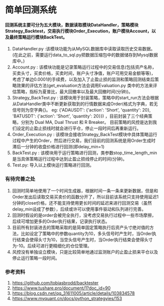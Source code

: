 # 简单回测系统

#### 回测系统主要可分为五大模块，数据读取模块DataHandler，策略模块Strategy_Backtest，交易执行模块Order_Execution，账户模块Account，以及最终策略运行模块BackTest。

1. DataHandler.py :该模块功能为从MySQL数据库中读取读取历史交易数据。(在此之前，需要运行data_to_sql.py把数据压缩包中的数据储存到Mysql数据库中。)
2. Account.py : 该模块功能是记录策略运行过程中的交易信息(包括资产名称，买卖头寸，买卖价格，买卖时间，账户头寸净值，账户可用交易金额等等)，考虑了单边0.0001的手续费，以及加入了止盈止损的监测和策略回测结束后策略效果的评估方法(get_evaluation方法会调用Evaluation.py 类中的方法来评估策略，指标为夏普比，最大回撤率以及最大回撤时间(分钟))。
3. Strategy_BackTest.py : 该模块用于封装策略，策略中的start_run方法会根据从DataHandler类中不断更新获取到的行情数据来成Order(格式为字典，若无信号则为空字典{}。 eg: {'ADAUSDT': {'action': 'Short', 'quantity': 20}, 'BATUSDT': {'action': 'Short', 'quantity': 20}}) ，目前封装了三个经典策略，分别为 Dual MA, Dual Thrust 和 R Breaker。
目前策略的风控是达到我们设定的止盈止损线时就会进行平仓，停止一段时间后再重新运行。
4. Order_Execution.py : 该模块会接收Strategy_BackTest模块中具体策略运行过程中产生的Order，然后进行交易，我们目前的回测系统是用Order生成时滞后一分钟的收盘价格进行回测(即delay_min=1)
5. BackTest.py : 该模块用于运行策略进行回测，类参数stop_time_length_min是当具体策略运行过程中达到止盈止损线停止的时间(分钟)。
6. Test.py: 导入以上模块运行策略进行回测。

### 有待完善之处
1. 回测时简单地使用了一个时间生成器，根据时间一条一条来更新数据，但是和Order发出后读取交易买卖价的函数分开了，所以目前该系统只支持使用延迟1分钟的close价格，还不能支持使用更长时间的延迟来进行回测交易（虽然delay_min设成了参数），后续或许可以使用事件驱动和队列进行完善。
2. 回测时假设的是order会被完全执行，没考虑交易执行过程中一些市场摩擦，后续可增加更多的Order执行结果，记录执行状态。
3. 目前所有封装进去的策略采取的是简单固定策略执行后资产头寸绝对值的方法，比如设定了策略中的参数quantity为10，多头信号时产生时，当Order执行结束会使得头寸为10，当空头信号产生时，当Order执行结束会使得头寸为-10。后续可进行更精细化的仓位管理。
4. 风控没有单独设立模块，只是比较简单地通过监测账户的止盈止损来平仓以及停止运行策略一段时间。

### 参考资料
1. https://github.com/tobiasbrodd/backtester
2. https://www.tushare.pro/document/1?doc_id=90
3. https://blog.csdn.net/qq_31611005/article/details/103834578
4. https://www.myquant.cn/docs/python_strategyies/153